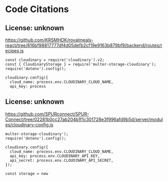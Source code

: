 # Code Citations

## License: unknown
https://github.com/KRSMHDK/royalmeals-react/tree/816bf98817777df4d05defb2cf19e9163b879bf9/backend/routes/recipes.js

```
const cloudinary = require('cloudinary').v2;
const { CloudinaryStorage } = require('multer-storage-cloudinary');
require('dotenv').config();

cloudinary.config({
  cloud_name: process.env.CLOUDINARY_CLOUD_NAME,
  api_key: process
```


## License: unknown
https://github.com/SPURconnect/SPUR-Connect/tree/02281b0cc27ab204b1f1c301728e3f996afd9b5d/server/modules/cloudinary-config.js

```
multer-storage-cloudinary');
require('dotenv').config();

cloudinary.config({
  cloud_name: process.env.CLOUDINARY_CLOUD_NAME,
  api_key: process.env.CLOUDINARY_API_KEY,
  api_secret: process.env.CLOUDINARY_API_SECRET,
});

const storage = new
```

